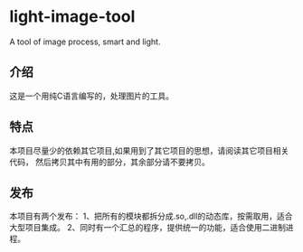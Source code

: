 # light-image-tool
A tool of image  process, smart and light.

## 介绍
   
   这是一个用纯C语言编写的，处理图片的工具。

## 特点

   本项目尽量少的依赖其它项目,如果用到了其它项目的思想，请阅读其它项目相关代码，
   然后拷贝其中有用的部分，其余部分请不要拷贝。

## 发布
   
   本项目有两个发布：
   1、把所有的模块都拆分成.so,.dll的动态库，按需取用，适合大型项目集成。
   2、同时有一个汇总的程序，提供统一的功能，适合使用二进制进程。
